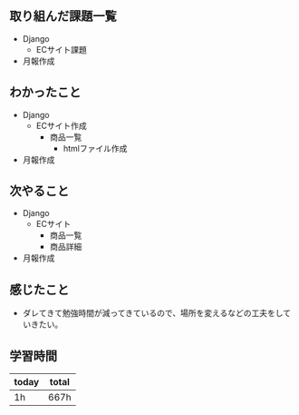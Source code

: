 ## 取り組んだ課題一覧
- Django
	- ECサイト課題
- 月報作成
## わかったこと
- Django
	- ECサイト作成
		- 商品一覧
			- htmlファイル作成
- 月報作成
## 次やること
- Django
	- ECサイト
		- 商品一覧
		- 商品詳細
- 月報作成
## 感じたこと
- ダレてきて勉強時間が減ってきているので、場所を変えるなどの工夫をしていきたい。
## 学習時間

| today | total |
| ----- | ----- |
| 1h    | 667h  |

